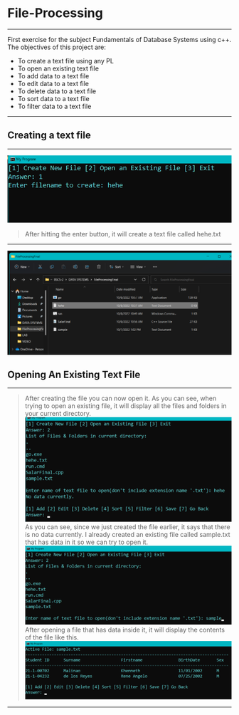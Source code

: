 # File-Processing
***
First exercise for the subject Fundamentals of Database Systems using c++. The objectives of this project are: 

* To create a text file using any PL
* To open an existing text file
* To add data to a text file
* To edit data to a text file
* To delete data to a text file
* To sort data to a text file
* To filter data to a text file

***
## Creating a text file
***
![alt text](https://github.com/saabyer/File-Processing/blob/main/FileProcessingFinal/samples/create_file.png)

  > After hitting the enter button, it will create a text file called hehe.txt
***
![alt text](https://github.com/saabyer/File-Processing/blob/main/FileProcessingFinal/samples/success_create.png)
 ## Opening An Existing Text File
 ***
 > After creating the file you can now open it. As you can see, when trying to open an existing file, it will display all the files and folders in your current directory.
![alt text](https://github.com/saabyer/File-Processing/blob/main/FileProcessingFinal/samples/opening_an_existing_file.png)
   > As you can see, since we just created the file earlier, it says that there is no data currently. I already created an existing file called sample.txt that has data in it so we can try to open it.
![alt text](https://github.com/saabyer/File-Processing/blob/main/FileProcessingFinal/samples/opening_an_existing_file2.png)
  > After opening a file that has data inside it, it will display the contents of the file like this.
![alt text](https://github.com/saabyer/File-Processing/blob/main/FileProcessingFinal/samples/opened_file.png)
***





